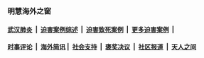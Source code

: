 
### 明慧海外之窗

####  [武汉肺炎](indexes/365.md?t=01121900) &nbsp;|&nbsp;  [迫害案例综述](indexes/328.md?t=01121900) &nbsp;|&nbsp; [迫害致死案例](indexes/277.md?t=01121900)  &nbsp;|&nbsp; [更多迫害案例](indexes/81.md?t=01121900)  &nbsp;|&nbsp; 
####  [时事评论](indexes/251.md?t=01121900) &nbsp;|&nbsp; [海外简讯](indexes/245.md?t=01121900)&nbsp;|&nbsp;  [社会支持](indexes/140.md?t=01121900) &nbsp;|&nbsp; [褒奖决议](indexes/282.md?t=01121900) &nbsp;|&nbsp; [社区报道](indexes/91.md?t=01121900)  &nbsp;|&nbsp; [天人之间](indexes/78.md?t=01121900) 

